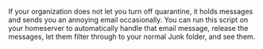 If your organization does not let you turn off quarantine, it holds messages and sends you an annoying email occasionally.
You can run this script on your homeserver to automatically handle that email message, release the messages, let them filter through to your normal Junk folder, and see them.
